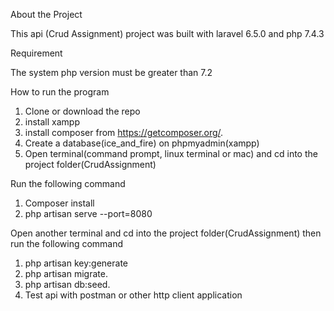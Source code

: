 
About the Project

This api (Crud Assignment) project was built with laravel 6.5.0 and php 7.4.3

Requirement

The system php version must be greater than 7.2

How to run the program
1. Clone or download the repo
2. install xampp
3. install composer from https://getcomposer.org/.
4. Create a database(ice_and_fire) on phpmyadmin(xampp)
5. Open terminal(command prompt, linux terminal or mac) and cd into the project folder(CrudAssignment)

Run the following command

1. Composer install
2. php artisan serve --port=8080

Open another terminal and cd into the project folder(CrudAssignment) then run the following command

1. php artisan key:generate
2. php artisan migrate.
3. php artisan db:seed.
4. Test api with postman or other http client application
